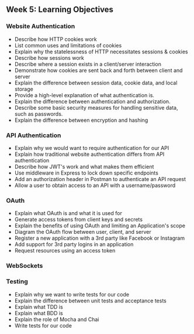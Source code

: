 
## Week 5: Learning Objectives 

### Website Authentication

* Describe how HTTP cookies work
* List common uses and limitations of cookies
* Explain why the statelessness of HTTP necessitates sessions & cookies
* Describe how sessions work
* Describe where a session exists in a client/server interaction
* Demonstrate how cookies are sent back and forth between client and server
* Explain the difference between session data, cookie data, and local storage
* Provide a high-level explanation of what authentication is.
* Explain the difference between authentication and authorization.
* Describe some basic security measures for handling sensitive data, such as passwords.
* Explain the difference between encryption and hashing

### API Authentication

* Explain why we would want to require authentication for our API 
* Explain how traditional website authentication differs from API authentication
* Describe how JWT's work and what makes them efficient 
* Use middleware in Express to lock down specific endpoints
* Add an authorization header in Postman to authenticate an API request
* Allow a user to obtain access to an API with a username/password

### OAuth

* Explain what OAuth is and what it is used for
* Generate access tokens from client keys and secrets
* Explain the benefits of using OAuth and limiting an Application's scope
* Diagram the OAuth flow between user, client, and server
* Register a new application with a 3rd party like Facebook or Instagram
* Add support for 3rd party logins in an application
* Request resources using an access token

### WebSockets

### Testing

* Explain why we want to write tests for our code
* Explain the difference between unit tests and acceptance tests
* Explain what TDD is
* Explain what BDD is
* Explain the role of Mocha and Chai
* Write tests for our code
